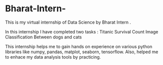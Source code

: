 # Bharat-Intern-
This is my virtual internship of Data Science  by Bharat Intern . 

In this internship I have completed two tasks :
Titanic Survival Count
Image Classification Between dogs and cats 

This internship helps me to gain hands on experience on various python libraries like numpy, pandas, matplot, seaborn, tensorflow. Also, helped me to enhace my data analysis tools by practicing. 
